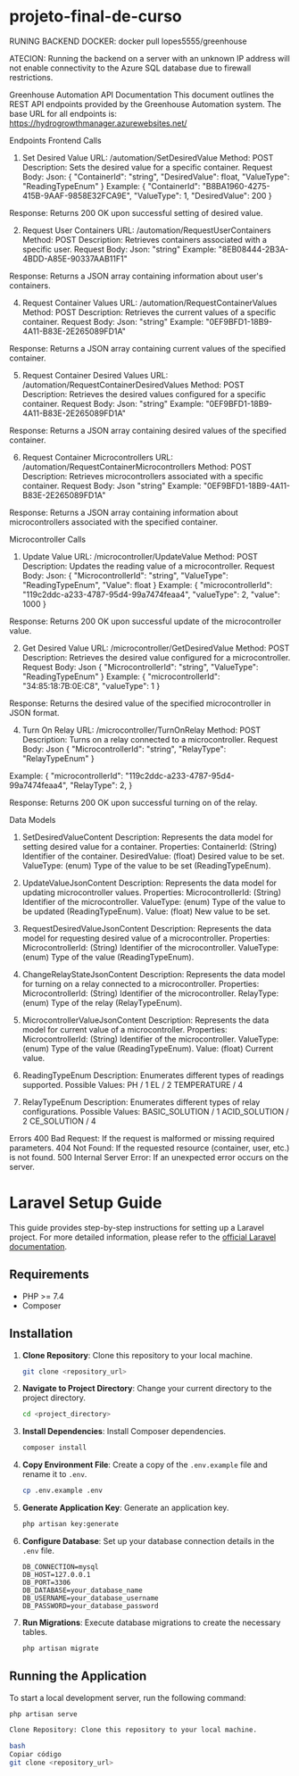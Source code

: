 ﻿# projeto-final-de-curso


RUNING BACKEND DOCKER:
docker pull lopes5555/greenhouse

ATECION: Running the backend on a server with an unknown IP address will not enable connectivity to the Azure SQL database due to firewall restrictions.






Greenhouse Automation API Documentation
This document outlines the REST API endpoints provided by the Greenhouse Automation system.
The base URL for all endpoints is: https://hydrogrowthmanager.azurewebsites.net/

Endpoints
Frontend Calls
1. Set Desired Value
URL: /automation/SetDesiredValue
Method: POST
Description: Sets the desired value for a specific container.
Request Body:
Json:
{
"ContainerId": "string",
"DesiredValue": float,
"ValueType": "ReadingTypeEnum"
}
Example:
{
    "ContainerId": "B8BA1960-4275-415B-9AAF-9858E32FCA9E",
    "ValueType": 1,
    "DesiredValue": 200
}

Response: Returns 200 OK upon successful setting of desired value.

2. Request User Containers
URL: /automation/RequestUserContainers
Method: POST
Description: Retrieves containers associated with a specific user.
Request Body:
Json:
"string"
Example:
"8EB08444-2B3A-4BDD-A85E-90337AAB11F1"

Response: Returns a JSON array containing information about user's containers.


4. Request Container Values
URL: /automation/RequestContainerValues
Method: POST
Description: Retrieves the current values of a specific container.
Request Body:
Json:
"string"
Example:
"0EF9BFD1-18B9-4A11-B83E-2E265089FD1A"

Response: Returns a JSON array containing current values of the specified container.

5. Request Container Desired Values
URL: /automation/RequestContainerDesiredValues
Method: POST
Description: Retrieves the desired values configured for a specific container.
Request Body:
Json:
"string"
Example:
"0EF9BFD1-18B9-4A11-B83E-2E265089FD1A"

Response: Returns a JSON array containing desired values of the specified container.


6. Request Container Microcontrollers
URL: /automation/RequestContainerMicrocontrollers
Method: POST
Description: Retrieves microcontrollers associated with a specific container.
Request Body:
Json
"string"
Example:
"0EF9BFD1-18B9-4A11-B83E-2E265089FD1A"

Response: Returns a JSON array containing information about microcontrollers associated with the specified container.



Microcontroller Calls
1. Update Value
URL: /microcontroller/UpdateValue
Method: POST
Description: Updates the reading value of a microcontroller.
Request Body:
Json:
{
    "MicrocontrollerId": "string",
    "ValueType": "ReadingTypeEnum",
    "Value": float
}
Example:
{
    "microcontrollerId": "119c2ddc-a233-4787-95d4-99a7474feaa4",
    "valueType": 2,
    "value": 1000
}

Response: Returns 200 OK upon successful update of the microcontroller value.


2. Get Desired Value
URL: /microcontroller/GetDesiredValue
Method: POST
Description: Retrieves the desired value configured for a microcontroller.
Request Body:
Json
{
    "MicrocontrollerId": "string",
    "ValueType": "ReadingTypeEnum"
}
Example:
{
    "microcontrollerId": "34:85:18:7B:0E:C8",
    "valueType": 1
}

Response: Returns the desired value of the specified microcontroller in JSON format.


4. Turn On Relay
URL: /microcontroller/TurnOnRelay
Method: POST
Description: Turns on a relay connected to a microcontroller.
Request Body:
Json
{
    "MicrocontrollerId": "string",
    "RelayType": "RelayTypeEnum"
}

Example:
{
    "microcontrollerId": "119c2ddc-a233-4787-95d4-99a7474feaa4",
    "RelayType": 2,
}

Response: Returns 200 OK upon successful turning on of the relay.

Data Models
1. SetDesiredValueContent
Description: Represents the data model for setting desired value for a container.
Properties:
ContainerId: (String) Identifier of the container.
DesiredValue: (float) Desired value to be set.
ValueType: (enum) Type of the value to be set (ReadingTypeEnum).

2. UpdateValueJsonContent
Description: Represents the data model for updating microcontroller values.
Properties:
MicrocontrollerId: (String) Identifier of the microcontroller.
ValueType: (enum) Type of the value to be updated (ReadingTypeEnum).
Value: (float) New value to be set.

3. RequestDesiredValueJsonContent
Description: Represents the data model for requesting desired value of a microcontroller.
Properties:
MicrocontrollerId: (String) Identifier of the microcontroller.
ValueType: (enum) Type of the value (ReadingTypeEnum).

4. ChangeRelayStateJsonContent
Description: Represents the data model for turning on a relay connected to a microcontroller.
Properties:
MicrocontrollerId: (String) Identifier of the microcontroller.
RelayType: (enum) Type of the relay (RelayTypeEnum).

5. MicrocontrollerValueJsonContent
Description: Represents the data model for current value of a microcontroller.
Properties:
MicrocontrollerId: (String) Identifier of the microcontroller.
ValueType: (enum) Type of the value (ReadingTypeEnum).
Value: (float) Current value.

6. ReadingTypeEnum
Description: Enumerates different types of readings supported.
Possible Values:
PH / 1
EL / 2
TEMPERATURE / 4

7. RelayTypeEnum
Description: Enumerates different types of relay configurations.
Possible Values:
BASIC_SOLUTION / 1
ACID_SOLUTION / 2
CE_SOLUTION / 4

Errors
400 Bad Request: If the request is malformed or missing required parameters.
404 Not Found: If the requested resource (container, user, etc.) is not found.
500 Internal Server Error: If an unexpected error occurs on the server.

# Laravel Setup Guide

This guide provides step-by-step instructions for setting up a Laravel project. For more detailed information, please refer to the [official Laravel documentation](https://laravel.com/docs/11.x/installation).

## Requirements

- PHP >= 7.4
- Composer

## Installation

1. **Clone Repository**: Clone this repository to your local machine.

    ```bash
    git clone <repository_url>
    ```

2. **Navigate to Project Directory**: Change your current directory to the project directory.

    ```bash
    cd <project_directory>
    ```

3. **Install Dependencies**: Install Composer dependencies.

    ```bash
    composer install
    ```

4. **Copy Environment File**: Create a copy of the `.env.example` file and rename it to `.env`.

    ```bash
    cp .env.example .env
    ```

5. **Generate Application Key**: Generate an application key.

    ```bash
    php artisan key:generate
    ```

6. **Configure Database**: Set up your database connection details in the `.env` file.

    ```env
    DB_CONNECTION=mysql
    DB_HOST=127.0.0.1
    DB_PORT=3306
    DB_DATABASE=your_database_name
    DB_USERNAME=your_database_username
    DB_PASSWORD=your_database_password
    ```

7. **Run Migrations**: Execute database migrations to create the necessary tables.

    ```bash
    php artisan migrate
    ```

## Running the Application

To start a local development server, run the following command:

```bash
php artisan serve

Clone Repository: Clone this repository to your local machine.

bash
Copiar código
git clone <repository_url>





